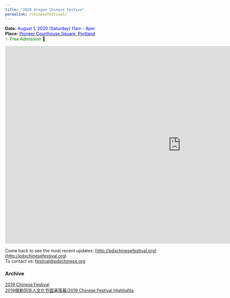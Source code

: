 ```yaml
---
title: "2020 Oregon Chinese Festiva"
permalink: /chinesefestival/
---
```


**Date:** <span style="color:blue">August 1, 2020 (Saturday) 11am - 8pm </span>  
**Place:** [<span style="color:blue">Pioneer Courthouse Square, Portland</span>](https://www.google.com/maps/place/Pioneer+Courthouse+Square/@45.5189095,-122.6795446,19.21z/data=!4m5!3m4!1s0x54950a051d703e13:0xfebc36dc49ec79c7!8m2!3d45.5189217!4d-122.6793478)  
:sparkles: <span style="color:green"> Free Admission</span> :tada:  

<iframe width="1141" height="642" src="https://www.youtube.com/embed/hnP0JJmgZ7o" frameborder="0" allow="accelerometer; autoplay; encrypted-media; gyroscope; picture-in-picture" allowfullscreen></iframe>


Come back to see the most recent updates: [http://pdxchinesefestival.org](http://pdxchinesefestival.org)  
To contact us: [festival@pdxchinese.org](mailto:festival@pdxchinese.org)  


### Archive

[2019 Chinese Festival](http://pdxchinese.org/chinesefestival/chinesefestival_2019/)  
[2019俄勒冈华人文化节圆满落幕/2019 Chinese Festival Highlights](http://pdxchinese.org/chinese-festival-2019/)  
